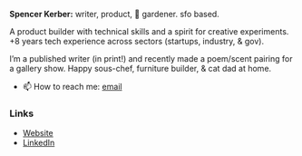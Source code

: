 <!--
**spkerber/spkerber** is a ✨ _special_ ✨ repository because its `README.md` (this file) appears on your GitHub profile.-->

**Spencer Kerber:** 
writer, product, 🌱 gardener. 
sfo based.

A product builder with technical skills and a spirit for creative experiments. 
+8 years tech experience across sectors (startups, industry, & gov).

I’m a published writer (in print!) and recently made a poem/scent pairing for a gallery show. 
Happy sous-chef, furniture builder, & cat dad at home.


- 📫 How to reach me: <a href="mailto:spencer@spkerber.com">email</a>

### Links
- <a href="https://www.spkerber.com/">Website</a>
- <a href="https://linkedin.com/in/spencerkerber">LinkedIn
